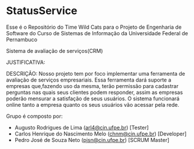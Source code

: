 # StatusService

Esse é o Repositório do Time Wild Cats para o Projeto de Engenharia de Software do Curso de Sistemas de Informação da Universidade Federal de Pernambuco



Sistema de avaliação de serviços(CRM)

JUSTIFICATIVA:
    

DESCRIÇÃO:
        Nosso projeto tem por foco implementar uma ferramenta de avaliação de serviços empresariais.
        Essa ferramenta dará suporte a empresas que,fazendo uso da mesma, terão permissão para cadastrar perguntas
        nas quais seus clientes podem responder, assim as empresas poderão mensurar a satisfação de seus usuários.
        O sistema funcionará online tanto a empresa quanto os seus usuários vão acessar pela rede.


    
    
Grupo é composto por:

  - Augusto Rodrigues de Lima (arl4@cin.ufpe.br) [Tester]
  - Carlos Henrique do Nascimento Melo (chnm@cin.ufpe.br) [Developer]
  - Pedro José de Souza Neto (pjsn@cin.ufpe.br) [SCRUM Master]
